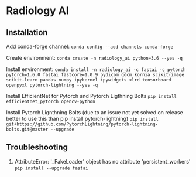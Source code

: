 # Radiology AI

## Installation

Add conda-forge channel:
`conda config --add channels conda-forge`

Create environment:
`conda create -n radiology_ai python=3.6 --yes -q`

Install environment:
`conda install -n radiology_ai -c fastai -c pytorch pytorch=1.6.0 fastai fastcore=1.0.9 pydicom gdcm kornia scikit-image scikit-learn pandas numpy ipykernel ipywidgets xlrd tensorboard openpyxl pytorch-lightning --yes -q`

Install EfficientNet for Pytorch and Pytorch Ligthning Bolts
`pip install efficientnet_pytorch opencv-python`

Install Pytorch Lignthning Bolts (due to an issue not yet solved on release better to use this than pip install pytorch-lightning)
`pip install git+https://github.com/PytorchLightning/pytorch-lightning-bolts.git@master --upgrade`

## Troubleshooting

1. AttributeError: '_FakeLoader' object has no attribute 'persistent_workers'
`pip install --upgrade fastai`